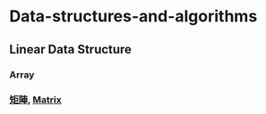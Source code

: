 # Data-structures-and-algorithms

## Linear Data Structure

### Array

### [矩陣](matrix_C.md),   [Matrix](matrix_E.md)
